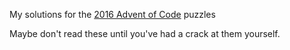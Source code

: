 My solutions for the [2016 Advent of Code](http://adventofcode.com/2016) puzzles

Maybe don't read these until you've had a crack at them yourself.
